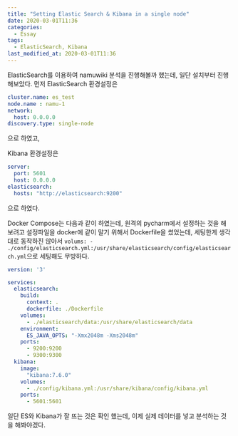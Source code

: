 ```yaml
---
title: "Setting Elastic Search & Kibana in a single node"
date: 2020-03-01T11:36
categories:
  - Essay
tags:
  - ElasticSearch, Kibana
last_modified_at: 2020-03-01T11:36
---
```


ElasticSearch를 이용하여 namuwiki 분석을 진행해볼까 했는데, 일단 설치부터 진행해보았다.
먼저 ElasticSearch 환경설정은 

```yaml
cluster.name: es_test
node.name : namu-1
network:
  host: 0.0.0.0
discovery.type: single-node
```
으로 하였고,

Kibana 환경설정은
```yaml
server:
  port: 5601
  host: 0.0.0.0
elasticsearch:
  hosts: "http://elasticsearch:9200"
```
으로 하였다.

Docker Compose는 다음과 같이 하였는데, 원격의 pycharm에서 설정하는 것을 해보려고 설정파일을 docker에 같이 말기 위해서
Dockerfile을 썼었는데, 세팅한게 생각대로 동작하진 않아서 `volums: - ./config/elasticsearch.yml:/usr/share/elasticsearch/config/elasticsearch.yml`으로 세팅해도 무방하다.
```yaml
version: '3'

services:
  elasticsearch:
    build:
      context: .
      dockerfile: ./Dockerfile
    volumes:
      - ./elasticsearch/data:/usr/share/elasticsearch/data
    environment:
      ES_JAVA_OPTS: "-Xmx2048m -Xms2048m"
    ports:
      - 9200:9200
      - 9300:9300
  kibana:
    image:
      "kibana:7.6.0"
    volumes:
      - ./config/kibana.yml:/usr/share/kibana/config/kibana.yml
    ports:
      - 5601:5601
```

일단 ES와 Kibana가 잘 뜨는 것은 확인 했는데, 이제 실제 데이터를 넣고 분석하는 것을 해봐야겠다.